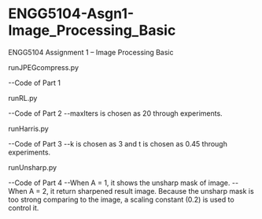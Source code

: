 ﻿# ENGG5104-Asgn1-Image_Processing_Basic
ENGG5104 Assignment 1 – Image Processing Basic

runJPEGcompress.py

--Code of Part 1

runRL.py

--Code of Part 2
--maxIters is chosen as 20 through experiments.

runHarris.py

--Code of Part 3
--k is chosen as 3 and t is chosen as 0.45 through experiments.

runUnsharp.py

--Code of Part 4
--When A = 1, it shows the unsharp mask of image. 
--When A = 2, it return sharpened result image. Because the unsharp mask is too strong comparing to the image, a scaling constant (0.2) is used to control it.

